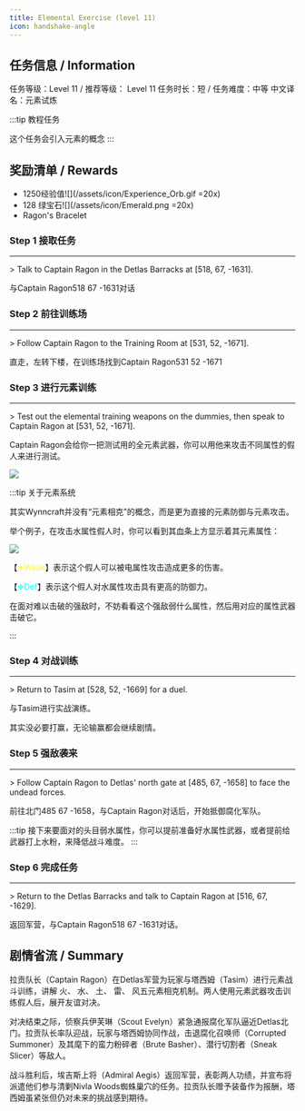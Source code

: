 ```yaml
---
title: Elemental Exercise (level 11)
icon: handshake-angle
---
```


## 任务信息 / Information
任务等级：Level 11 / 推荐等级： Level 11
任务时长：短 / 任务难度：中等
中文译名：元素试炼

:::tip 教程任务

这个任务会引入元素的概念
:::

## 奖励清单 / Rewards

+ 1250经验值![](/assets/icon/Experience_Orb.gif =20x) 
+ 128 绿宝石![](/assets/icon/Emerald.png =20x)
+ Ragon's Bracelet

### Step 1 接取任务
---
\> Talk to Captain Ragon in the Detlas Barracks at [518, 67, -1631].

与<NPC>Captain Ragon</NPC><CC>518 67 -1631</CC>对话

### Step 2 前往训练场
---
\> Follow Captain Ragon to the Training Room at [531, 52, -1671].

直走，左转下楼，在训练场找到<NPC>Captain Ragon</NPC><CC>531 52 -1671</CC>

### Step 3 进行元素训练
---
\> Test out the elemental training weapons on the dummies, then speak to Captain Ragon at [531, 52, -1671].

<NPC>Captain Ragon</NPC>会给你一把测试用的全元素武器，你可以用他来攻击不同属性的假人来进行测试。

![](/assets/img/lv11-2.png)

:::tip 关于元素系统

其实Wynncraft并没有“元素相克”的概念，而是更为直接的元素防御与元素攻击。

举个例子，在攻击水属性假人时，你可以看到其血条上方显示着其元素属性：

![](/assets/img/lv11-1.png)

【<font color=yellow>✦Weak</font>】表示这个假人可以被电属性攻击造成更多的伤害。

【<font color=aqua>❉Def</font>】表示这个假人对水属性攻击具有更高的防御力。

在面对难以击破的强敌时，不妨看看这个强敌弱什么属性，然后用对应的属性武器击破它。

:::

### Step 4 对战训练
--- 
\> Return to Tasim at [528, 52, -1669] for a duel.

与<NPC>Tasim</NPC>进行实战演练。

其实没必要打赢，无论输赢都会继续剧情。

### Step 5 强敌袭来
---
\> Follow Captain Ragon to Detlas' north gate at [485, 67, -1658] to face the undead forces.

前往北门<CC>485 67 -1658</CC>，与<NPC>Captain Ragon</NPC>对话后，开始抵御腐化军队。

:::tip
接下来要面对的头目弱水属性，你可以提前准备好水属性武器，或者提前给武器打上水粉，来降低战斗难度。
:::

### Step 6 完成任务
--- 
\> Return to the Detlas Barracks and talk to Captain Ragon at [516, 67, -1629].

返回军营，与<NPC>Captain Ragon</NPC><CC>518 67 -1631</CC>对话。

## 剧情省流 / Summary


拉贡队长（Captain Ragon）在Detlas军营为玩家与塔西姆（Tasim）进行元素战斗训练，讲解 火、 水、 土、 雷、 风五元素相克机制。两人使用元素武器攻击训练假人后，展开友谊对决。

对决结束之际，侦察兵伊芙琳（Scout Evelyn）紧急通报腐化军队逼近Detlas北门。拉贡队长率队迎战，玩家与塔西姆协同作战，击退腐化召唤师（Corrupted Summoner）及其麾下的蛮力粉碎者（Brute Basher）、潜行切割者（Sneak Slicer）等敌人。

战斗胜利后，埃吉斯上将（Admiral Aegis）返回军营，表彰两人功绩，并宣布将派遣他们参与清剿Nivla Woods蜘蛛巢穴的任务。拉贡队长赠予装备作为报酬，塔西姆虽紧张但仍对未来的挑战感到期待。
